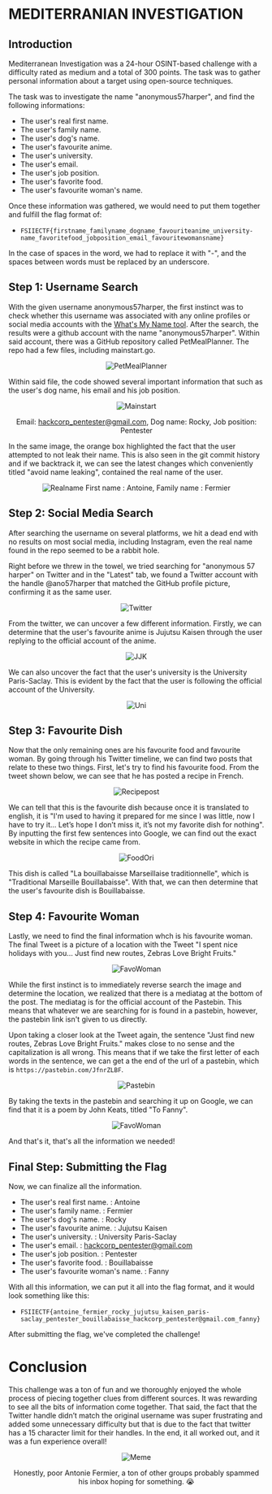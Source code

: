 # MEDITERRANIAN INVESTIGATION

## Introduction

Mediterranean Investigation was a 24-hour OSINT-based challenge with a difficulty rated as medium and a total of 300 points. The task was to gather personal information about a target using open-source techniques.

The task was to investigate the name "anonymous57harper", and find the following informations:

- The user's real first name.
- The user's family name.
- The user's dog's name.
- The user's favourite anime.
- The user's university.
- The user's email.
- The user's job position.
- The user's favorite food.
- The user's favourite woman's name.

Once these information was gathered, we would need to put them together and fulfill the flag format of:

- `FSIIECTF{firstname_familyname_dogname_favouriteanime_university-name_favoritefood_jobposition_email_favouritewomansname}`

In the case of spaces in the word, we had to replace it with "-", and the spaces between words must be replaced by an underscore.

## Step 1: Username Search

With the given username anonymous57harper, the first instinct was to check whether this username was associated with any online profiles or social media accounts with the [What's My Name tool](https://whatsmyname.app/). After the search, the results were a github account with the name "anonymous57harper". Within said account, there was a GitHub repository called PetMealPlanner. The repo had a few files, including mainstart.go.

<div align="center">

![PetMealPlanner](images/PetMealPlanner.png)

</div>

Within said file, the code showed several important information that such as the user's dog name, his email and his job position.

<div align="center">

![Mainstart](images/mainstart.png)

Email: hackcorp_pentester@gmail.com, Dog name: Rocky, Job position: Pentester

</div>

In the same image, the orange box highlighted the fact that the user attempted to not leak their name. This is also seen in the git commit history and if we backtrack it, we can see the latest changes which conveniently titled "avoid name leaking", contained the real name of the user.

<div align="center">

![Realname](images/name.png)
First name : Antoine, Family name : Fermier

</div>

## Step 2: Social Media Search

After searching the username on several platforms, we hit a dead end with no results on most social media, including Instagram, even the real name found in the repo seemed to be a rabbit hole.

Right before we threw in the towel, we tried searching for "anonymous 57 harper" on Twitter and in the "Latest" tab, we found a Twitter account with the handle @ano57harper that matched the GitHub profile picture, confirming it as the same user.

<div align="center">

![Twitter](images/Twitterlatest.png)

</div>

From the twitter, we can uncover a few different information. Firstly, we can determine that the user's favourite anime is Jujutsu Kaisen through the user replying to the official account of the anime.

<div align="center">

![JJK](images/favoriteanime.png)

</div>

We can also uncover the fact that the user's university is the University Paris-Saclay. This is evident by the fact that the user is following the official account of the University.

<div align="center">

![Uni](images/uni.png)

</div>

## Step 3: Favourite Dish

Now that the only remaining ones are his favourite food and favourite woman. By going through his Twitter timeline, we can find two posts that relate to these two things. First, let's try to find his favourite food. From the tweet shown below, we can see that he has posted a recipe in French.

<div align="center">

![Recipepost](images/recipe.png)

</div>

We can tell that this is the favourite dish because once it is translated to english, it is "I'm used to having it prepared for me since I was little, now I have to try it...
Let’s hope I don’t miss it, it’s not my favorite dish for nothing". By inputting the first few sentences into Google, we can find out the exact website in which the recipe came from.

<div align="center">

![FoodOri](images/RecipeOnline.png)

</div>

This dish is called "La bouillabaisse Marseillaise traditionnelle", which is "Traditional Marseille Bouillabaisse". With that, we can then determine that the user's favourite dish is Bouillabaisse.

## Step 4: Favourite Woman

Lastly, we need to find the final information whch is his favourite woman. The final Tweet is a picture of a location with the Tweet "I spent nice holidays with you… Just find new routes, Zebras Love Bright Fruits."

<div align="center">

![FavoWoman](images/FavoriteWoman.png)

</div>

While the first instinct is to immediately reverse search the image and determine the location, we realized that there is a mediatag at the bottom of the post. The mediatag is for the official account of the Pastebin. This means that whatever we are searching for is found in a pastebin, however, the pastebin link isn't given to us directly.

Upon taking a closer look at the Tweet again, the sentence "Just find new routes, Zebras Love Bright Fruits." makes close to no sense and the capitalization is all wrong. This means that if we take the first letter of each words in the sentence, we can get a the end of the url of a pastebin, which is `https://pastebin.com/JfnrZLBF`.

<div align="center">

![Pastebin](images/pastebin.png)

</div>

By taking the texts in the pastebin and searching it up on Google, we can find that it is a poem by John Keats, titled "To Fanny".

<div align="center">

![FavoWoman](images/Fanny.png)

</div>

And that's it, that's all the information we needed!

## Final Step: Submitting the Flag

Now, we can finalize all the information.


- The user's real first name.           : Antoine
- The user's family name.               : Fermier
- The user's dog's name.                : Rocky
- The user's favourite anime.           : Jujutsu Kaisen
- The user's university.                : University Paris-Saclay
- The user's email.                     : hackcorp_pentester@gmail.com
- The user's job position.              : Pentester
- The user's favorite food.             : Bouillabaisse
- The user's favourite woman's name.    : Fanny


With all this information, we can put it all into the flag format, and it would look something like this:

- `FSIIECTF{antoine_fermier_rocky_jujutsu_kaisen_paris-saclay_pentester_bouillabaisse_hackcorp_pentester@gmail.com_fanny}`

After submitting the flag, we've completed the challenge!

# Conclusion

This challenge was a ton of fun and we thoroughly enjoyed the whole process of piecing together clues from different sources. It was rewarding to see all the bits of information come together. That said, the fact that the Twitter handle didn’t match the original username was super frustrating and added some unnecessary difficulty but that is due to the fact that twitter has a 15 character limit for their handles. In the end, it all worked out, and it was a fun experience overall!

<div align="center">

![Meme](images/Meme.png)

Honestly, poor Antonie Fermier, a ton of other groups probably spammed his inbox hoping for something. 😭

</div>

